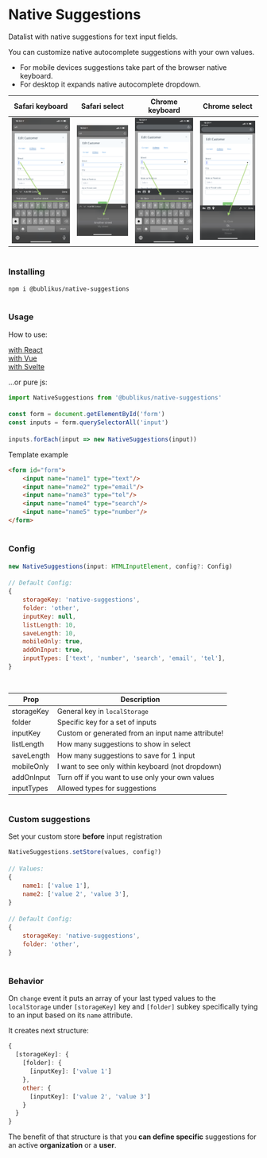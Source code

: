 # Native Suggestions
Datalist with native suggestions for text input fields.

You can customize native autocomplete suggestions with your own values.

- For mobile devices suggestions take part of the browser native keyboard.
- For desktop it expands native autocomplete dropdown.

|Safari keyboard|Safari select|Chrome keyboard|Chrome select|
|-------------|-------------|-------------|-------------|
|<img src="https://raw.githubusercontent.com/Bublikus/native-suggestions/master/assets/safari-boxes.png" width="200" alt="Safari IOS screenshot" title="Safari IOS"/>|<img src="https://raw.githubusercontent.com/Bublikus/native-suggestions/master/assets/safari-select.png" width="200" alt="Safari IOS screenshot" title="Safari IOS"/>|<img src="https://raw.githubusercontent.com/Bublikus/native-suggestions/master/assets/chrome-boxes.png" width="200" alt="Chrome IOS screenshot" title="Chrome IOS"/>|<img src="https://raw.githubusercontent.com/Bublikus/native-suggestions/master/assets/chrome-select.png" width="200" alt="Chrome IOS screenshot" title="Chrome IOS"/>|
#
### Installing

```npm
npm i @bublikus/native-suggestions
```
#
### Usage

How to use:

[with React](examples/NativeSuggestions.jsx)  
[with Vue](examples/NativeSuggestions.vue)  
[with Svelte](examples/NativeSuggestions.svelte)

...or pure js:

```javascript 
import NativeSuggestions from '@bublikus/native-suggestions'

const form = document.getElementById('form')
const inputs = form.querySelectorAll('input')

inputs.forEach(input => new NativeSuggestions(input))
```

Template example

```html
<form id="form">
    <input name="name1" type="text"/>
    <input name="name2" type="email"/>
    <input name="name3" type="tel"/>
    <input name="name4" type="search"/>
    <input name="name5" type="number"/>
</form>
```
#
### Config

```javascript 
new NativeSuggestions(input: HTMLInputElement, config?: Config)

// Default Config:
{
    storageKey: 'native-suggestions',
    folder: 'other',
    inputKey: null,
    listLength: 10,
    saveLength: 10,
    mobileOnly: true,
    addOnInput: true,
    inputTypes: ['text', 'number', 'search', 'email', 'tel'],
}
```
<br>

| Prop        | Description                                      |
|-------------|--------------------------------------------------|
| storageKey  | General key in `localStorage`
| folder      | Specific key for a set of inputs
| inputKey    | Custom or generated from an input name attribute!
| listLength  | How many suggestions to show in select
| saveLength  | How many suggestions to save for 1 input
| mobileOnly  | I want to see only within keyboard (not dropdown)
| addOnInput  | Turn off if you want to use only your own values
| inputTypes  | Allowed types for suggestions

#
### Custom suggestions

Set your custom store **before** input registration
```javascript
NativeSuggestions.setStore(values, config?)

// Values:
{
    name1: ['value 1'],
    name2: ['value 2', 'value 3'],
}

// Default Config:
{
    storageKey: 'native-suggestions',
    folder: 'other',
}
```

#
### Behavior

On `change` event it puts an array of your last typed values to the `localStorage` under `[storageKey]` key and `[folder]` subkey specifically tying to an input based on its `name` attribute.

It creates next structure:
```javascript
{
  [storageKey]: {
    [folder]: {
      [inputKey]: ['value 1']
    },
    other: {
      [inputKey]: ['value 2', 'value 3']
    }
  }
}
```

The benefit of that structure is that you **can define specific** suggestions for an active **organization** or a **user**. 
#

